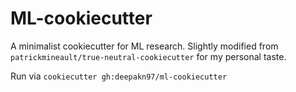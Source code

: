 # ML-cookiecutter

A minimalist cookiecutter for ML research. Slightly modified from `patrickmineault/true-neutral-cookiecutter` for my personal taste.

Run via `cookiecutter gh:deepakn97/ml-cookiecutter`
